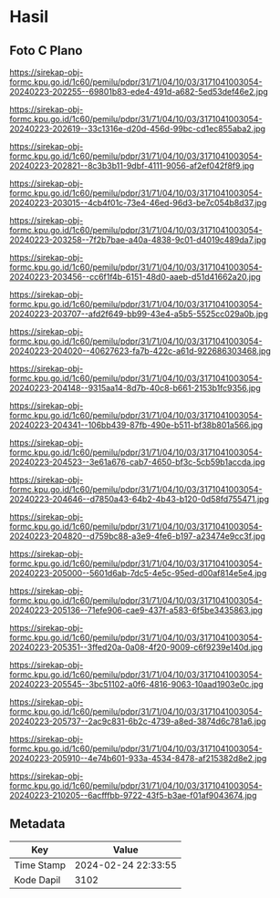# Hasil

## Foto C Plano

https://sirekap-obj-formc.kpu.go.id/1c60/pemilu/pdpr/31/71/04/10/03/3171041003054-20240223-202255--69801b83-ede4-491d-a682-5ed53def46e2.jpg

https://sirekap-obj-formc.kpu.go.id/1c60/pemilu/pdpr/31/71/04/10/03/3171041003054-20240223-202619--33c1316e-d20d-456d-99bc-cd1ec855aba2.jpg

https://sirekap-obj-formc.kpu.go.id/1c60/pemilu/pdpr/31/71/04/10/03/3171041003054-20240223-202821--8c3b3b11-9dbf-4111-9056-af2ef042f8f9.jpg

https://sirekap-obj-formc.kpu.go.id/1c60/pemilu/pdpr/31/71/04/10/03/3171041003054-20240223-203015--4cb4f01c-73e4-46ed-96d3-be7c054b8d37.jpg

https://sirekap-obj-formc.kpu.go.id/1c60/pemilu/pdpr/31/71/04/10/03/3171041003054-20240223-203258--7f2b7bae-a40a-4838-9c01-d4019c489da7.jpg

https://sirekap-obj-formc.kpu.go.id/1c60/pemilu/pdpr/31/71/04/10/03/3171041003054-20240223-203456--cc6f1f4b-6151-48d0-aaeb-d51d41662a20.jpg

https://sirekap-obj-formc.kpu.go.id/1c60/pemilu/pdpr/31/71/04/10/03/3171041003054-20240223-203707--afd2f649-bb99-43e4-a5b5-5525cc029a0b.jpg

https://sirekap-obj-formc.kpu.go.id/1c60/pemilu/pdpr/31/71/04/10/03/3171041003054-20240223-204020--40627623-fa7b-422c-a61d-922686303468.jpg

https://sirekap-obj-formc.kpu.go.id/1c60/pemilu/pdpr/31/71/04/10/03/3171041003054-20240223-204148--9315aa14-8d7b-40c8-b661-2153b1fc9356.jpg

https://sirekap-obj-formc.kpu.go.id/1c60/pemilu/pdpr/31/71/04/10/03/3171041003054-20240223-204341--106bb439-87fb-490e-b511-bf38b801a566.jpg

https://sirekap-obj-formc.kpu.go.id/1c60/pemilu/pdpr/31/71/04/10/03/3171041003054-20240223-204523--3e61a676-cab7-4650-bf3c-5cb59b1accda.jpg

https://sirekap-obj-formc.kpu.go.id/1c60/pemilu/pdpr/31/71/04/10/03/3171041003054-20240223-204646--d7850a43-64b2-4b43-b120-0d58fd755471.jpg

https://sirekap-obj-formc.kpu.go.id/1c60/pemilu/pdpr/31/71/04/10/03/3171041003054-20240223-204820--d759bc88-a3e9-4fe6-b197-a23474e9cc3f.jpg

https://sirekap-obj-formc.kpu.go.id/1c60/pemilu/pdpr/31/71/04/10/03/3171041003054-20240223-205000--5601d6ab-7dc5-4e5c-95ed-d00af814e5e4.jpg

https://sirekap-obj-formc.kpu.go.id/1c60/pemilu/pdpr/31/71/04/10/03/3171041003054-20240223-205136--71efe906-cae9-437f-a583-6f5be3435863.jpg

https://sirekap-obj-formc.kpu.go.id/1c60/pemilu/pdpr/31/71/04/10/03/3171041003054-20240223-205351--3ffed20a-0a08-4f20-9009-c6f9239e140d.jpg

https://sirekap-obj-formc.kpu.go.id/1c60/pemilu/pdpr/31/71/04/10/03/3171041003054-20240223-205545--3bc51102-a0f6-4816-9063-10aad1903e0c.jpg

https://sirekap-obj-formc.kpu.go.id/1c60/pemilu/pdpr/31/71/04/10/03/3171041003054-20240223-205737--2ac9c831-6b2c-4739-a8ed-3874d6c781a6.jpg

https://sirekap-obj-formc.kpu.go.id/1c60/pemilu/pdpr/31/71/04/10/03/3171041003054-20240223-205910--4e74b601-933a-4534-8478-af215382d8e2.jpg

https://sirekap-obj-formc.kpu.go.id/1c60/pemilu/pdpr/31/71/04/10/03/3171041003054-20240223-210205--6acfffbb-9722-43f5-b3ae-f01af9043674.jpg


## Metadata

| Key        | Value               |
| ---------- | ------------------- |
| Time Stamp | 2024-02-24 22:33:55 |
| Kode Dapil | 3102                |



